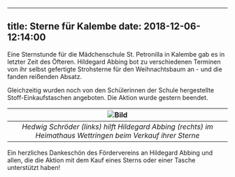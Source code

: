 
---
title: Sterne für Kalembe
date: 2018-12-06-12:14:00
---

Eine Sternstunde für die Mädchenschule St. Petronilla in Kalembe gab es in letzter Zeit des Öfteren. Hildegard Abbing bot zu verschiedenen Terminen von ihr selbst gefertigte Strohsterne für den Weihnachtsbaum an - und die fanden reißenden Absatz. 

<!-- more -->

Gleichzeitig wurden noch von den Schülerinnen der Schule hergestellte Stoff-Einkaufstaschen angeboten. Die Aktion wurde gestern beendet. 

| ![Bild](/images/sterne2018.JPG) | 
|:--:| 
| *Hedwig Schröder (links) hilft Hildegard Abbing (rechts) im Heimathaus Wettringen beim Verkauf ihrer Sterne* |

Ein herzliches Dankeschön des Fördervereins an Hildegard Abbing und allen, die die Aktion mit dem Kauf eines Sterns oder einer Tasche unterstützt haben! 

